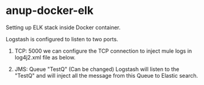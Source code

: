 # anup-docker-elk
Setting up ELK stack inside Docker container. 

Logstash is configured to listen to two ports. 

1. TCP: 5000
we can configure the TCP connection to inject mule logs in log4j2.xml file as below.


    <!-- sys:elk.host & sys:elk.port can be passed as a system properties "-Delk.host=localhost -Delk.port=5000" to mule application.-->
    <Socket name="socket" host="${sys:elk.host}" port="${sys:elk.port}" protocol="TCP">
        <JsonLayout properties="true" compact="true" eventEol="true"/>
    </Socket>

    <AsyncRoot level="INFO">
        <AppenderRef ref="socket"/>
    </AsyncRoot>

2. JMS: Queue "TestQ" (Can be changed)
    Logstash will listen to the "TestQ" and will inject all the message from this Queue to Elastic search.
    